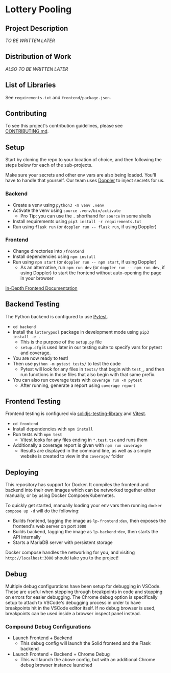 # Lottery Pooling

## Project Description

*TO BE WRITTEN LATER*

## Distribution of Work

*ALSO TO BE WRITTEN LATER*

## List of Libraries

See `requirements.txt` and `frontend/package.json`.

## Contributing

To see this project's contribution guidelines, please see [CONTRIBUTING.md](./CONTRIBUTING.md).

## Setup

Start by cloning the repo to your location of choice, and then following the steps below for each of the sub-projects.

Make sure your secrets and other env vars are also being loaded. You'll have to handle that yourself. Our team uses [Doppler][doppler] to inject secrets for us.

### Backend

- Create a venv using `python3 -m venv .venv`
- Activate the venv using `source .venv/bin/activate`
  - Pro Tip: you can use the `.` shorthand for `source` in some shells
- Install requirements using `pip3 install -r requirements.txt`
- Run using `flask run` (or `doppler run -- flask run`, if using Doppler)

### Frontend

- Change directories into `/frontend`
- Install dependencies using `npm install`
- Run using `npm start` (or `doppler run -- npm start`, if using Doppler)
  - As an alternative, run `npm run dev` (or `doppler run -- npm run dev`, if using Doppler) to start the frontend without auto-opening the page in your browser

[In-Depth Frontend Documentation](frontend/README.md)

## Backend Testing

The Python backend is configured to use [Pytest][Pytest].

- `cd backend`
- Install the `lotterypool` package in development mode using `pip3 install -e .`
  - This is the purpose of the `setup.py` file
  - `setup.cfg` is used later in our testing suite to specify vars for pytest and coverage.
- You are now ready to test!
- Then use `python -m pytest tests/` to test the code
  - Pytest will look for any files in `tests/` that begin with `test_`, and then run functions in those files that also begin with that same prefix.
- You can also run coverage tests with `coverage run -m pytest`
  - After running, generate a report using `coverage report`

## Frontend Testing

Frontend testing is configured via [solidjs-testing-library][solidjs-testing-library] and [Vitest][Vitest].

- `cd frontend`
- Install dependencies with `npm install`
- Run tests with `npm test`
  - Vitest looks for any files ending in `*.test.tsx` and runs them
- Additionally a coverage report is given with `npm run coverage`
  - Results are displayed in the command line, as well as a simple website is created to view in the `coverage/` folder

## Deploying

This repository has support for Docker. It compiles the frontend and backend into their own images which can be networked together either manually, or by using Docker Compose/Kubernetes.

To quickly get started, manually loading your env vars then running `docker compose up -d` will do the following:

- Builds frontend, tagging the image as `lp-frontend:dev`, then exposes the frontend's web server on port `3000`
- Builds backend, tagging the image as `lp-backend:dev`, then starts the API internally
- Starts a MariaDB server with persistent storage

Docker compose handles the networking for you, and visiting `http://localhost:3000` should take you to the project!

## Debug

Multiple debug configurations have been setup for debugging in VSCode. These are useful when stepping through breakpoints in code and stopping on errors for easier debugging. The Chrome debug option is specifically setup to attach to VSCode's debugging process in order to have breakpoints hit in the VSCode editor itself. If no debug browser is used, breakpoints can be used inside a browser inspect panel instead.

### Compound Debug Configurations

- Launch Frontend + Backend
  - This debug config will launch the Solid frontend and the Flask backend
- Launch Frontend + Backend + Chrome Debug
  - This will launch the above config, but with an additional Chrome debug browser instance launched

[doppler]: https://www.doppler.com/
[solidjs-testing-library]: https://github.com/solidjs/solid-testing-library/
[Vitest]: https://vitest.dev/
[Pytest]: https://docs.pytest.org/en/7.2.x/

